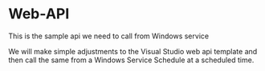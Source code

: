 # Web-API
This is the sample api we need to call from Windows service

We will make simple adjustments to the Visual Studio web api template and 
then call the same from a Windows Service Schedule at a scheduled time.
